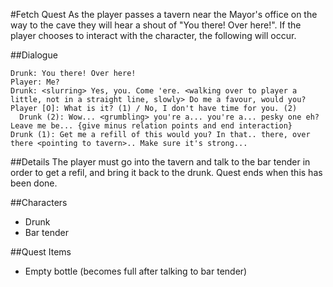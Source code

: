 #Fetch Quest
As the player passes a tavern near the Mayor's office on the way to the cave they will hear a shout of "You there! Over here!".
If the player chooses to interact with the character, the following will occur.

##Dialogue
```
Drunk: You there! Over here!
Player: Me?
Drunk: <slurring> Yes, you. Come 'ere. <walking over to player a little, not in a straight line, slowly> Do me a favour, would you?
Player [O]: What is it? (1) / No, I don't have time for you. (2)
  Drunk (2): Wow... <grumbling> you're a... you're a... pesky one eh? Leave me be... {give minus relation points and end interaction}
Drunk (1): Get me a refill of this would you? In that.. there, over there <pointing to tavern>.. Make sure it's strong...
```
##Details
The player must go into the tavern and talk to the bar tender in order to get a refil, and bring it back to the drunk. Quest ends when this has been done.

##Characters
* Drunk
* Bar tender

##Quest Items
* Empty bottle (becomes full after talking to bar tender)
